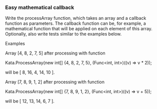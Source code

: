 ### Easy mathematical callback

Write the processArray function, which takes an array and a callback function as parameters. The callback function can be, for example, a mathematical function that will be applied on each element of this array. Optionally, also write tests similar to the examples below.

Examples

Array [4, 8, 2, 7, 5] after processing with function

Kata.ProcessArray(new int[] {4, 8, 2, 7, 5}, (Func<int, int>)((v) => v * 2));

will be [ 8, 16, 4, 14, 10 ].

Array [7, 8, 9, 1, 2] after processing with function

Kata.ProcessArray(new int[] {7, 8, 9, 1, 2}, (Func<int, int>)((v) => v + 5));

will be [ 12, 13, 14, 6, 7 ].
